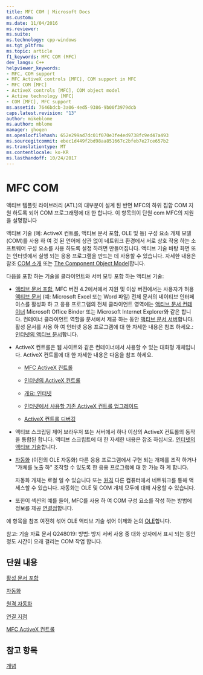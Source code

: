 ```yaml
---
title: MFC COM | Microsoft Docs
ms.custom: 
ms.date: 11/04/2016
ms.reviewer: 
ms.suite: 
ms.technology: cpp-windows
ms.tgt_pltfrm: 
ms.topic: article
f1_keywords: MFC COM (MFC)
dev_langs: C++
helpviewer_keywords:
- MFC, COM support
- MFC ActiveX controls [MFC], COM support in MFC
- MFC COM [MFC]
- ActiveX controls [MFC], COM object model
- Active technology [MFC]
- COM [MFC], MFC support
ms.assetid: 7646bdcb-3a06-4ed5-9386-9b00f3979dcb
caps.latest.revision: "13"
author: mikeblome
ms.author: mblome
manager: ghogen
ms.openlocfilehash: 652e299ad7dc01f070e3fe4ed9738fc9ed47a493
ms.sourcegitcommit: ebec1d449f2bd98aa851667c2bfeb7e27ce657b2
ms.translationtype: MT
ms.contentlocale: ko-KR
ms.lasthandoff: 10/24/2017
---
```

# <a name="mfc-com"></a>MFC COM
액티브 템플릿 라이브러리 (ATL)의 대부분이 설계 된 반면 MFC의 하위 집합 COM 지원 하도록 되어 COM 프로그래밍에 대 한 합니다. 이 항목의이 단원 com MFC의 지원을 설명합니다  
  
 액티브 기술 (예: ActiveX 컨트롤, 액티브 문서 포함, OLE 및 등) 구성 요소 개체 모델 (COM)를 사용 하 여 것 된 언어에 상관 없이 네트워크 환경에서 서로 상호 작용 하는 소프트웨어 구성 요소를 사용 하도록 설정 하려면 만들어집니다. 액티브 기술 바탕 화면 또는 인터넷에서 실행 되는 응용 프로그램을 만드는 데 사용할 수 있습니다. 자세한 내용은 참조 [COM 소개](../atl/introduction-to-com.md) 또는 [The Component Object Model](http://msdn.microsoft.com/library/windows/desktop/ms694363)합니다.  
  
 다음을 포함 하는 기술을 클라이언트와 서버 모두 포함 하는 액티브 기술:  
  
-   [액티브 문서 포함](../mfc/active-document-containment.md), MFC 버전 4.2에서에서 지원 및 이상 버전에서는 사용자가 허용 [액티브 문서](../mfc/active-documents.md) (예: Microsoft Excel 또는 Word 파일) 전체 문서의 네이티브 인터페이스를 활성화 하 고 응용 프로그램의 전체 클라이언트 영역에는 [액티브 문서 컨테이너](../mfc/active-document-containers.md) Microsoft Office Binder 또는 Microsoft Internet Explorer와 같은 합니다. 컨테이너 클라이언트 역할을 문서에서 제공 하는 동안 [액티브 문서 서버](../mfc/active-document-servers.md)합니다. 활성 문서를 사용 하 여 인터넷 응용 프로그램에 대 한 자세한 내용은 참조 하세요.: [인터넷의 액티브 문서](../mfc/active-documents-on-the-internet.md)합니다.  
  
-   ActiveX 컨트롤은 웹 사이트와 같은 컨테이너에서 사용할 수 있는 대화형 개체입니다. ActiveX 컨트롤에 대 한 자세한 내용은 다음을 참조 하세요.  
  
    -   [MFC ActiveX 컨트롤](../mfc/mfc-activex-controls.md)  
  
    -   [인터넷의 ActiveX 컨트롤](../mfc/activex-controls-on-the-internet.md)  
  
    -   [개요: 인터넷](../mfc/mfc-internet-programming-basics.md)  
  
    -   [인터넷에서 사용할 기존 ActiveX 컨트롤 업그레이드](../mfc/upgrading-an-existing-activex-control.md)  
  
    -   [ActiveX 컨트롤 디버깅](/visualstudio/debugger/how-to-debug-an-activex-control)  
  
-   액티브 스크립팅 제어 브라우저 또는 서버에서 하나 이상의 ActiveX 컨트롤의 동작을 통합된 합니다. 액티브 스크립트에 대 한 자세한 내용은 참조 하십시오. [인터넷의 액티브 기술](../mfc/active-technology-on-the-internet.md)합니다.  
  
-   [자동화](../mfc/automation.md) (이전의 OLE 자동화) 다른 응용 프로그램에서 구현 되는 개체를 조작 하거나 "개체를 노출 하" 조작할 수 있도록 한 응용 프로그램에 대 한 가능 하 게 합니다.  
  
     자동화 개체는 로컬 일 수 있습니다 또는 [원격](../mfc/remote-automation.md) 다른 컴퓨터에서 네트워크를 통해 액세스할 수 있습니다. 자동화는 OLE 및 COM 개체 모두에 대해 사용할 수 있습니다.  
  
-   또한이 섹션의 예를 들어, MFC를 사용 하 여 COM 구성 요소를 작성 하는 방법에 정보를 제공 [연결점](../mfc/connection-points.md)합니다.  
  
 에 항목을 참조 여전히 섞어 OLE 액티브 기술 섞어 이제와 논의 [OLE](../mfc/ole-in-mfc.md)합니다.  
  
 참고: 기술 자료 문서 Q248019: 방법: 방지 서버 사용 중 대화 상자에서 표시 되는 동안 정도 시간이 오래 걸리는 COM 작업 합니다.  
  
## <a name="in-this-section"></a>단원 내용  
 [활성 문서 포함](../mfc/active-document-containment.md)  
  
 [자동화](../mfc/automation.md)  
  
 [원격 자동화](../mfc/remote-automation.md)  
  
 [연결 지점](../mfc/connection-points.md)  
  
 [MFC ActiveX 컨트롤](../mfc/mfc-activex-controls.md)  
  
## <a name="see-also"></a>참고 항목  
 [개념](../mfc/mfc-concepts.md)

